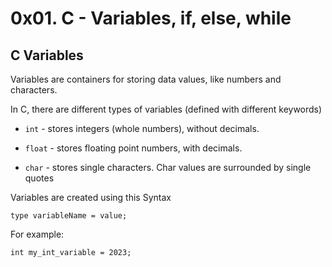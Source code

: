# 0x01. C - Variables, if, else, while

## C Variables


Variables are containers for storing data values, like numbers and characters.

In C, there are different types of variables (defined with different keywords)

 - `int` - stores integers (whole numbers), without decimals.

 - `float` - stores floating point numbers, with decimals.

 - `char` - stores single characters. Char values are surrounded by single quotes

Variables are created using this Syntax 

```
type variableName = value;

```
 For example:

```
int my_int_variable = 2023;

```





